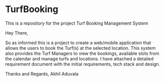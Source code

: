 # TurfBooking
This is a repository for the project Turf Booking Management System

Hey There,

So as informed this is a project to create a web/mobile application that allows the users to book the Turf(s) at the selected location. 
This system also provides the Turf Managers to view the bookings, available slots from the calendar and manage turfs and locations. I have attached a detailed requirement document 
with the initial requirements, tech stack and design.

Thanks and Regards,
Akhil Aduvala